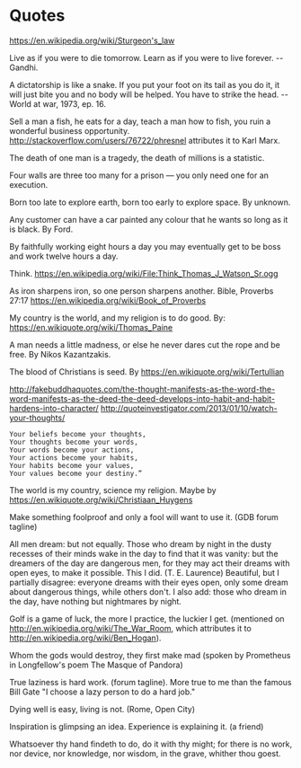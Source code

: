 # Quotes

<https://en.wikipedia.org/wiki/Sturgeon's_law>

Live as if you were to die tomorrow. Learn as if you were to live forever. -- Gandhi.

A dictatorship is like a snake. If you put your foot on its tail as you do it, it will just bite you and no body will be helped. You have to strike the head. -- World at war, 1973, ep. 16.

Sell a man a fish, he eats for a day, teach a man how to fish, you ruin a wonderful business opportunity. http://stackoverflow.com/users/76722/phresnel attributes it to Karl Marx.

The death of one man is a tragedy, the death of millions is a statistic.

Four walls are three too many for a prison — you only need one for an execution.

Born too late to explore earth, born too early to explore space. By unknown.

Any customer can have a car painted any colour that he wants so long as it is black. By Ford.

By faithfully working eight hours a day you may eventually get to be boss and work twelve hours a day.

Think. <https://en.wikipedia.org/wiki/File:Think_Thomas_J_Watson_Sr.ogg>

As iron sharpens iron, so one person sharpens another. Bible, Proverbs 27:17 <https://en.wikipedia.org/wiki/Book_of_Proverbs>

My country is the world, and my religion is to do good. By: <https://en.wikiquote.org/wiki/Thomas_Paine>

A man needs a little madness, or else he never dares cut the rope and be free. By Nikos Kazantzakis.

The blood of Christians is seed. By <https://en.wikiquote.org/wiki/Tertullian>

<http://fakebuddhaquotes.com/the-thought-manifests-as-the-word-the-word-manifests-as-the-deed-the-deed-develops-into-habit-and-habit-hardens-into-character/> <http://quoteinvestigator.com/2013/01/10/watch-your-thoughts/>

    Your beliefs become your thoughts,
    Your thoughts become your words,
    Your words become your actions,
    Your actions become your habits,
    Your habits become your values,
    Your values become your destiny.”

The world is my country, science my religion. Maybe by <https://en.wikiquote.org/wiki/Christiaan_Huygens>

Make something foolproof and only a fool will want to use it. (GDB forum tagline)

All men dream: but not equally. Those who dream by night in the dusty recesses of their minds wake in the day to find that it was vanity: but the dreamers of the day are dangerous men, for they may act their dreams with open eyes, to make it possible. This I did. (T. E. Laurence)
Beautiful, but I partially disagree: everyone dreams with their eyes open, only some dream about dangerous things, while others don't. I also add: those who dream in the day, have nothing but nightmares by night.

Golf is a game of luck, the more I practice, the luckier I get. (mentioned on <http://en.wikipedia.org/wiki/The_War_Room>, which attributes it to <http://en.wikipedia.org/wiki/Ben_Hogan>).

Whom the gods would destroy, they first make mad (spoken by Prometheus in Longfellow's poem The Masque of Pandora)

True laziness is hard work. (forum tagline). More true to me than the famous Bill Gate "I choose a lazy person to do a hard job."

Dying well is easy, living is not. (Rome, Open City)

Inspiration is glimpsing an idea. Experience is explaining it. (a friend)

Whatsoever thy hand findeth to do, do it with thy might; for there is no work, nor device, nor knowledge, nor wisdom, in the grave, whither thou goest.
